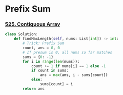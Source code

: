 # Prefix Sum


### [525. Contiguous Array](https://leetcode.com/problems/contiguous-array/)

```python
class Solution:
    def findMaxLength(self, nums: List[int]) -> int:
        # Trick: Prefix Sum
        count, ans = 0, 0
        # If presum is 0, all nums so far matches
        sums = {0: -1}
        for i in range(len(nums)):
            count += 1 if nums[i] == 1 else -1
            if count in sums:
                ans = max(ans, i - sums[count])
            else:
                sums[count] = i
        return ans
```